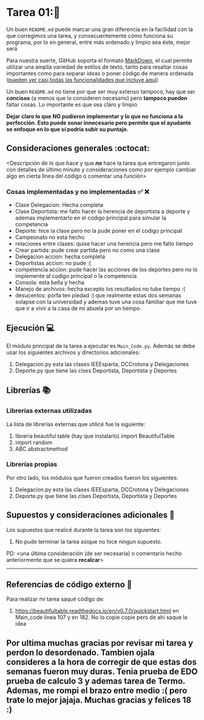 # Tarea 01::school_satchel:


Un buen ```README.md``` puede marcar una gran diferencia en la facilidad con la que corregimos una tarea, y consecuentemente cómo funciona su programa, por lo en general, entre más ordenado y limpio sea éste, mejor será 

Para nuestra suerte, GitHub soporta el formato [MarkDown](https://es.wikipedia.org/wiki/Markdown), el cual permite utilizar una amplia variedad de estilos de texto, tanto para resaltar cosas importantes como para separar ideas o poner código de manera ordenada ([pueden ver casi todas las funcionalidades que incluye aquí](https://github.com/adam-p/markdown-here/wiki/Markdown-Cheatsheet))

Un buen ```README.md``` no tiene por que ser muy extenso tampoco, hay que ser **concisos** (a menos que lo consideren necesario) pero **tampoco pueden** faltar cosas. Lo importante es que sea claro y limpio 

**Dejar claro lo que NO pudieron implementar y lo que no funciona a la perfección. Esto puede sonar innecesario pero permite que el ayudante se enfoque en lo que sí podría subir su puntaje.**

## Consideraciones generales :octocat:

<Descripción de lo que hace y que **_no_** hace la tarea que entregaron junto
con detalles de último minuto y consideraciones como por ejemplo cambiar algo
en cierta línea del código o comentar una función>

### Cosas implementadas y no implementadas :white_check_mark: :x:

* Clase Delegacion: Hecha completa
* Clase Deportista: me falto hacer la herencia de deportista a deporte y ademas implementarlo en el codigo principal para simular la competencia
* Deporte: hice la clase pero no la pude poner en el codigo principal
* Campeonato no esta hecho
* relaciones entre clases: quise hacer una herencia pero me falto tiempo 
* Crear partida: pude crear partida pero no como una clase
* Delegacion accion: hecha completa
* Deportistas accion: no pude :(
* competencia accion: pude hacer las acciones de los deportes pero no lo implemente al codigo principal o la competencia
* Consola: esta bella y hecha
* Manejo de archivos: hecha excepto los resultados no tube tiempo :(
* desucentos: porfa ten piedad :( que realmente estas dos semanas solapse con la universidad y ademas tuve una cosa familiar que me tuve que ir a vivir a la casa de mi abuela por un tiempo. 


## Ejecución :computer:
El módulo principal de la tarea a ejecutar es  ```Main_Code.py```. Además se debe usar los siguientes archivos y directorios adicionales:
1. Delegacion.py esta las clases IEEEsparta, DCCrotona y Delegaciones
2. Deporte.py que tiene las clses Deportista, Deportista y Deportes



## Librerías :books:
### Librerías externas utilizadas
La lista de librerías externas que utilicé fue la siguiente:

1. libreria beautiful table (hay que instalarlo) import BeautifulTable
2. import random
3. ABC abstractmethod



### Librerías propias
Por otro lado, los módulos que fueron creados fueron los siguientes:

1. Delegacion.py esta las clases IEEEsparta, DCCrotona y Delegaciones
2. Deporte.py que tiene las clses Deportista, Deportista y Deportes

## Supuestos y consideraciones adicionales :thinking:
Los supuestos que realicé durante la tarea son los siguientes:

1. No pude terminar la tarea asique no hice ningun supuesto.

PD: <una última consideración (de ser necesaria) o comentario hecho anteriormente que se quiera **recalcar**>


-------

## Referencias de código externo :book:

Para realizar mi tarea saqué código de:
1. https://beautifultable.readthedocs.io/en/v0.7.0/quickstart.html en Main_code linea 107 y en 182. No lo copie copie pero de ahi saque la idea


## Por ultima muchas gracias por revisar mi tarea y perdon lo desordenado. Tambien ojala consideres a la hora de corregir de que estas dos semanas fueron muy duras. Tenia prueba de EDO prueba de calculo 3 y ademas tarea de Termo. Ademas, me rompi el brazo entre medio :( pero trate lo mejor jajaja. Muchas gracias y felices 18 :)